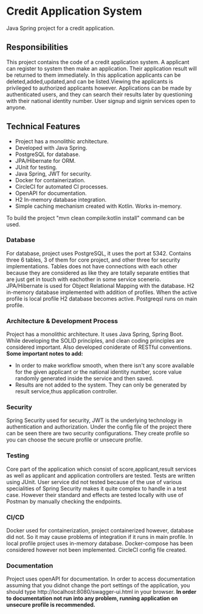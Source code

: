 # Credit Application System

Java Spring project for a credit application.

## Responsibilities
This project contains the code of a credit application system. A applicant can register to system then make an application. 
Their application result will be returned to them immediately. In this application applicants can be deleted,added,updated,and can be listed.Viewing the applicants is privileged to
authorized applicants however. Applications can be made by authenticated users, and they can search their results later by questioning with their national identity number. 
User signup and signin services open to anyone.<br> 
 


## Technical Features
- Project has a monolithic architecture.
- Developed with Java Spring.
- PostgreSQL for database.
- JPA/Hibernate for ORM.
- JUnit for testing.
- Java Spring, JWT for security.
- Docker for containerization.
- CircleCI for automated CI processes.
- OpenAPI for documentation.
- H2 In-memory database integration.
- Simple caching mechanism created with Kotlin. Works in-memory.

To build the project "mvn clean compile:kotlin install" command can be used.

### Database

For database, project uses PostgreSQL, it uses the port at 5342. Contains three 6 tables, 3 of them for core project, and other three for security implementations.
Tables does not have connections with each other because they are considered as like they are totally separate entities that are just get in touch with eachother in some service scenerio.
JPA/Hibernate is used for Object Relational Mapping with the database. H2 in-memory database implemented with addition of profiles. When the active profile
is local profile H2 database becomes active. Postgreqsl runs on main profile.

### Architecture & Development Process

Project has a monolithic architecture. It uses Java Spring, Spring Boot. While developing the SOLID principles, and clean coding principles are considered important. 
Also developed coniderate of RESTful conventions.<br>
**Some important notes to add:**<br>
- In order to make workflow smooth, when there isn't any score available for the given applicant or the national identity number, score value randomly generated inside the service and then saved.
- Results are not added to the system. They can only be generated by result service,thus application controller.

### Security

Spring Security used for security, JWT is the underlying technology in authentication and authorization. 
Under the config file of the project there can be seen there are two security configurations. They create profile so you can choose the secure profile or unsecure profile.

### Testing

Core part of the application which consist of score,applicant,result services as well as applicant and application controllers are tested. Tests are written using JUnit. 
User service did not tested because of the use of various specialities of Spring Security makes it quite complex to handle in a test case. 
However their standard and effects are tested locally with use of Postman by manually checking the endpoints.


### CI/CD

Docker used for containerization, project containerized however, database did not. So it may cause problems of integration if it runs in main profile. In local profile project uses in-memory database. 
Docker-compose has been considered however not been implemented. CircleCI config file created.

### Documentation

Project uses openAPI for documentation.
In order to access documentation assuming that you didnot change the port settings of the application, 
you should type http://localhost:8080/swagger-ui.html in your browser. **In order to documentation not run into any problem, running application on unsecure profile is recommended.**

